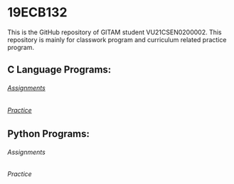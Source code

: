 # 19ECB132
This is the GitHub repository of GITAM student VU21CSEN0200002. This repository is mainly for classwork program and curriculum related practice program.
## **C Language Programs:**
###### [Assignments](https://github.com/Sharad-Daima/19ECB132/tree/main/Assignments/C)
###### [Practice](https://github.com/Sharad-Daima/19ECB132/tree/main/Practice/C)

## **Python Programs:**
###### Assignments
###### Practice
